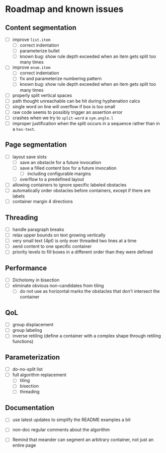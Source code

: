 # Roadmap and known issues

## Content segmentation
- [ ] improve `list.item`
  - [ ] correct indentation
  - [ ] parameterize bullet
  - [ ] known bug: show rule depth exceeded when an item gets split too many times
- [ ] improve `enum.item`
  - [ ] correct indentation
  - [ ] fix and parameterize numbering pattern
  - [ ] known bug: show rule depth exceeded when an item gets split too many times
- [ ] properly split vertical spaces
- [ ] path thought unreachable can be hit during hyphenation calcs
- [ ] single word on line will overflow if box is too small
- [ ] raw code seems to possibly trigger an assertion error
- [ ] crashes when we try to `split-word` a `sym.angle.l`
- [ ] improper justification when the split occurs in a sequence rather than in a `has-text`.

## Page segmentation
- [ ] layout save slots
  - [ ] save an obstacle for a future invocation
  - [ ] save a filled content box for a future invocation
    - [ ] including configurable margins
  - [ ] overflow to a predefined layout
- [ ] allowing containers to ignore specific labeled obstacles
- [ ] automatically order obstacles before containers, except if there are labels
- [ ] container margin 4 directions

## Threading
- [ ] handle paragraph breaks
- [ ] relax upper bounds on text growing vertically
- [ ] very small text (4pt) is only ever threaded two lines at a time
- [ ] send content to one specific container
- [ ] priority levels to fill boxes in a different order than they were defined

## Performance
- [ ] Dichotomy in bisection
- [ ] eliminate obvious non-candidates from tiling
  - [ ] do not use as horizontal marks the obstacles that don't intersect the container

## QoL

- [ ] group displacement
- [ ] group labeling
- [ ] inverse retiling (define a container with a complex shape through retiling functions)

## Parameterization

- [ ] do-no-split list
- [ ] full algorithm replacement
  - [ ] tiling
  - [ ] bisection
  - [ ] threading

## Documentation

- [ ] use latest updates to simplify the README examples a bit
- [ ] non-doc regular comments about the algorithm
- [ ] Remind that meander can segment an arbitrary container, not just an entire page

